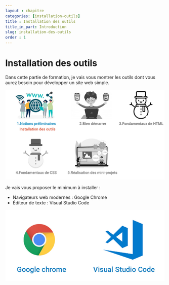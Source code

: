 ```yaml
---
layout : chapitre
categories: [installation-outils]
title : Installation des outils
title_in_part: Introduction
slug: installation-des-outils
order : 1
---
```


# Installation des outils

<!-- new slide -->

<!-- g layout : t 12-9  -->

<!-- note -->

Dans cette partie de formation, je vais vous montrer les outils dont vous aurez besoin pour développer un site web simple.

<!-- end note -->

![](./images/plan-formation/plan-formation-2-installation-des-outils.jpg)
 

<!-- new slide -->

<!-- g layout : t 12-8 -->

<!-- note -->

Je vais vous proposer le minimum à installer : 

- Navigateurs web modernes : Google Chrome
- Éditeur de texte : Visual Studio Code

<!-- end note -->

![Installation des outils](./images/installation-outils/outils-travail-chrome-vs-code.jpg)



